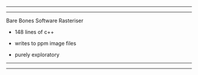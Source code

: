 --------------------------------------------------------------------
--------------------------------------------------------------------

Bare Bones Software Rasteriser

 - 148 lines of c++

 - writes to ppm image files

 - purely exploratory

--------------------------------------------------------------------
--------------------------------------------------------------------